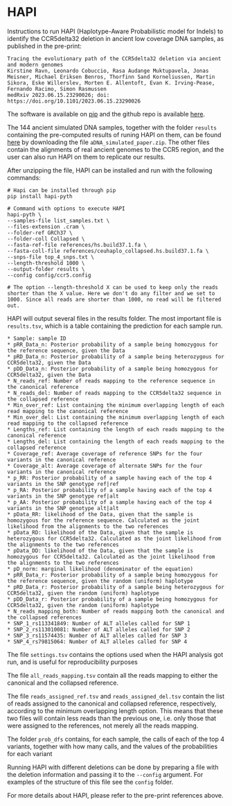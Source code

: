 # HAPI

Instructions to run HAPI (Haplotype-Aware Probabilistic model for Indels) to identify the CCR5delta32 deletion in ancient low coverage DNA samples, as published in the pre-print:

```
Tracing the evolutionary path of the CCR5delta32 deletion via ancient and modern genomes
Kirstine Ravn, Leonardo Cobuccio, Rasa Audange Muktupavela, Jonas Meisner, Michael Eriksen Benros, Thorfinn Sand Korneliussen, Martin Sikora, Eske Willerslev, Morten E. Allentoft, Evan K. Irving-Pease, Fernando Racimo, Simon Rasmussen
medRxiv 2023.06.15.23290026; doi: https://doi.org/10.1101/2023.06.15.23290026
```

The software is available on [pip](https://pypi.org/project/hapi-pyth/) and the github repo is available [here](https://github.com/RasmussenLab/HAPI/tree/main).

The 144 ancient simulated DNA samples, together with the folder `results` containing the pre-computed results of runing HAPI on them, can be found [here](https://doi.org/10.17894/ucph.18c10c0d-5a85-4e17-8aba-40eb3a72d5d7) by downloading the file `aDNA_simulated_paper.zip`. The other files contain the alignments of real ancient genomes to the CCR5 region, and the user can also run HAPI on them to replicate our results.

After unzipping the file, HAPI can be installed and run with the following commands:

```
# Hapi can be installed through pip
pip install hapi-pyth

# Command with options to execute HAPI
hapi-pyth \
--samples-file list_samples.txt \
--files-extension .cram \
--folder-ref GRCh37 \
--folder-coll Collapsed \
--fasta-ref-file references/hs.build37.1.fa \
--fasta-coll-file references/ceuhaplo_collapsed.hs.build37.1.fa \
--snps-file top_4_snps.txt \
--length-threshold 1000 \
--output-folder results \
--config config/ccr5.config

# The option --length-threshold X can be used to keep only the reads shorter than the X value. Here we don't do any filter and we set to 1000. Since all reads are shorter than 1000, no read will be filtered out.
```

HAPI will output several files in the results folder. The most important file is `results.tsv`, which is a table containing the prediction for each sample run.
```
* Sample: sample ID
* pRR_Data_n: Posterior probability of a sample being homozygous for the reference sequence, given the Data
* pRD_Data_n: Posterior probability of a sample being heterozygous for CCR5delta32, given the Data
* pDD_Data_n: Posterior probability of a sample being homozygous for CCR5delta32, given the Data
* N_reads_ref: Number of reads mapping to the reference sequence in the canonical reference
* N_reads_del: Number of reads mapping to the CCR5delta32 sequence in the collapsed reference
* Min_over_ref: List containing the minimum overlapping length of each read mapping to the canonical reference
* Min_over_del: List containing the minimum overlapping length of each read mapping to the collapsed reference
* Lengths_ref: List containing the length of each reads mapping to the canonical reference
* Lengths_del: List containing the length of each reads mapping to the collapsed reference
* Coverage_ref: Average coverage of reference SNPs for the four variants in the canonical reference
* Coverage_alt: Average coverage of alternate SNPs for the four variants in the canonical reference
* p_RR: Posterior probability of a sample having each of the top 4 variants in the SNP genotype ref|ref
* p_RA: Posterior probability of a sample having each of the top 4 variants in the SNP genotype ref|alt
* p_AA: Posterior probability of a sample having each of the top 4 variants in the SNP genotype alt|alt
* pData_RR: likelihood of the Data, given that the sample is homozygous for the reference sequence. Calculated as the joint likelihood from the alignments to the two references
* pData_RD: likelihood of the Data, given that the sample is heterozygous for CCR5delta32. Calculated as the joint likelihood from the alignments to the two references
* pData_DD: likelihood of the Data, given that the sample is homozygous for CCR5delta32. Calculated as the joint likelihood from the alignments to the two references
* pD_norm: marginal likelihood (denominator of the equation)
* pRR_Data_r: Posterior probability of a sample being homozygous for the reference sequence, given the random (uniform) haplotype
* pRD_Data_r: Posterior probability of a sample being heterozygous for CCR5delta32, given the random (uniform) haplotype
* pDD_Data_r: Posterior probability of a sample being homozygous for CCR5delta32, given the random (uniform) haplotype
* N_reads_mapping_both: Number of reads mapping both the canonical and the collapsed references
* SNP_1_rs113341849: Number of ALT alleles called for SNP 1
* SNP_2_rs113010081: Number of ALT alleles called for SNP 2
* SNP_3_rs11574435: Number of ALT alleles called for SNP 3
* SNP_4_rs79815064: Number of ALT alleles called for SNP 4
```

The file `settings.tsv` contains the options used when the HAPI analysis got run, and is useful for reproducibility purposes

The file `all_reads_mapping.tsv` contain all the reads mapping to either the canonical and the collapsed reference. 

The file `reads_assigned_ref.tsv` and `reads_assigned_del.tsv` contain the list of reads assigned to the canonical and collapsed reference, respectively, according to the minimum overlapping length option. This means that these two files will contain less reads than the previous one, i.e. only those that were assigned to the references, not merely all the reads mapping.

The folder `prob_dfs` contains, for each sample, the calls of each of the top 4 variants, together with how many calls, and the values of the probabilities for each variant

Running HAPI with different deletions can be done by preparing a file with the deletion information and passing it to the `--config` argument. For examples of the structure of this file see the `config` folder.

For more details about HAPI, please refer to the pre-print references above.
